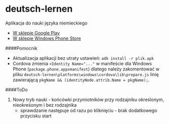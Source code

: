 deutsch-lernen
==============

Aplikacja do nauki języka niemieckiego

* [W sklepie Google Play](https://play.google.com/store/apps/details?id=com.pieszynski.hybrid.deutchlernen&hl=pl)
* [W sklepie Windows Phone Store](http://www.windowsphone.com/pl-pl/store/app/deutsch-mit-spa%C3%9F-lernen/545acf18-34c1-49ca-981c-508a204695b5)


####Pomocnik
* Aktualizacja aplikacji bez utraty ustawień: ```adb install -r plik.apk```
* Cordova zmienia ```<Identity Name="..."``` w manifeście dla Windows Phone (```package.phone.appxmanifest```) dlatego należy zakomentować w pliku ```deutsch-lernen\platforms\windows\cordova\lib\prepare.js``` linię zawierającą ```pkgName && (identityNode.attrib.Name = pkgName);```.

####ToDo
1) Nowy tryb nauki - końcówki przymiotników przy rodzajniku określonym, nieokreśonym i bez rodzajnika
    * sprawdzanie następuje od razu po kliknięciu - brak dodatkowego przycisku start
